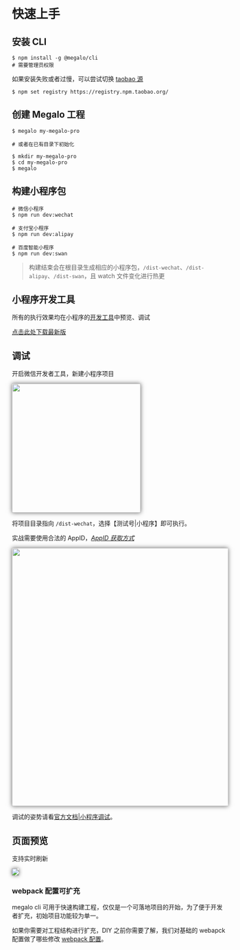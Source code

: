 # 快速上手

## 安装 CLI

```shell
$ npm install -g @megalo/cli
# 需要管理员权限 
```

如果安装失败或者过慢，可以尝试切换 [taobao 源](http://npm.taobao.org/)

```shell
$ npm set registry https://registry.npm.taobao.org/
```

## 创建 Megalo 工程

```shell
$ megalo my-megalo-pro

# 或者在已有目录下初始化

$ mkdir my-megalo-pro
$ cd my-megalo-pro
$ megalo
```

## 构建小程序包

```shell
# 微信小程序
$ npm run dev:wechat

# 支付宝小程序
$ npm run dev:alipay

# 百度智能小程序
$ npm run dev:swan
```

> 构建结束会在根目录生成相应的小程序包，`/dist-wechat`、`/dist-alipay`、`/dist-swan`，且 watch 文件变化进行热更

## 小程序开发工具

所有的执行效果均在小程序的[开发工具](https://developers.weixin.qq.com/miniprogram/dev/devtools/devtools.html)中预览、调试

[点击此处下载最新版](https://developers.weixin.qq.com/miniprogram/dev/devtools/download.html)



## 调试

开启微信开发者工具，新建小程序项目

<img src="./static/imgs/init-1.jpg" width="300" style="box-shadow:0 0 10px #666"> 

将项目目录指向 `/dist-wechat`，选择【测试号|小程序】即可执行。

实战需要使用合法的 AppID，[*AppID 获取方式*](https://developers.weixin.qq.com/miniprogram/dev/#%E7%94%B3%E8%AF%B7%E5%B8%90%E5%8F%B7)

<img src="./static/imgs/init-2.jpg" width="600" style="box-shadow:0 0 10px #666">

调试的姿势请看[官方文档|小程序调试](https://developers.weixin.qq.com/miniprogram/dev/devtools/debug.html)。

## 页面预览

支持实时刷新

<img src="./static/imgs/init-3.gif" style="box-shadow:0 0 10px #666">

### webpack 配置可扩充

megalo cli 可用于快速构建工程，仅仅是一个可落地项目的开始，为了便于开发者扩充，初始项目功能较为单一。

如果你需要对工程结构进行扩充，DIY 之前你需要了解，我们对基础的 webapck 配置做了哪些修改 [webpack 配置](config/webpack)。
